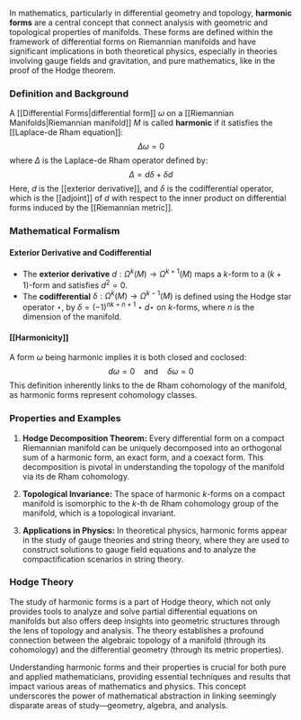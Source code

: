 In mathematics, particularly in differential geometry and topology, **harmonic forms** are a central concept that connect analysis with geometric and topological properties of manifolds. These forms are defined within the framework of differential forms on Riemannian manifolds and have significant implications in both theoretical physics, especially in theories involving gauge fields and gravitation, and pure mathematics, like in the proof of the Hodge theorem.

### Definition and Background

A [[Differential Forms|differential form]] $\omega$ on a [[Riemannian Manifolds|Riemannian manifold]] $M$ is called **harmonic** if it satisfies the [[Laplace-de Rham equation]]:
$$ \Delta \omega = 0 $$
where $\Delta$ is the Laplace-de Rham operator defined by:
$$ \Delta = d \delta + \delta d $$
Here, $d$ is the [[exterior derivative]], and $\delta$ is the codifferential operator, which is the [[adjoint]] of $d$ with respect to the inner product on differential forms induced by the [[Riemannian metric]].

### Mathematical Formalism

#### Exterior Derivative and Codifferential
- The **exterior derivative** $d : \Omega^k(M) \to \Omega^{k+1}(M)$ maps a $k$-form to a $(k+1)$-form and satisfies $d^2 = 0$.
- The **codifferential** $\delta : \Omega^{k}(M) \to \Omega^{k-1}(M)$ is defined using the Hodge star operator $\star$, by $\delta = (-1)^{nk+n+1} \star d \star$ on $k$-forms, where $n$ is the dimension of the manifold.

#### [[Harmonicity]]
A form $\omega$ being harmonic implies it is both closed and coclosed:
$$ d\omega = 0 \quad \text{and} \quad \delta\omega = 0 $$
This definition inherently links to the de Rham cohomology of the manifold, as harmonic forms represent cohomology classes.

### Properties and Examples

1. **Hodge Decomposition Theorem:** Every differential form on a compact Riemannian manifold can be uniquely decomposed into an orthogonal sum of a harmonic form, an exact form, and a coexact form. This decomposition is pivotal in understanding the topology of the manifold via its de Rham cohomology.

2. **Topological Invariance:** The space of harmonic $k$-forms on a compact manifold is isomorphic to the $k$-th de Rham cohomology group of the manifold, which is a topological invariant.

3. **Applications in Physics:** In theoretical physics, harmonic forms appear in the study of gauge theories and string theory, where they are used to construct solutions to gauge field equations and to analyze the compactification scenarios in string theory.

### Hodge Theory

The study of harmonic forms is a part of Hodge theory, which not only provides tools to analyze and solve partial differential equations on manifolds but also offers deep insights into geometric structures through the lens of topology and analysis. The theory establishes a profound connection between the algebraic topology of a manifold (through its cohomology) and the differential geometry (through its metric properties).

Understanding harmonic forms and their properties is crucial for both pure and applied mathematicians, providing essential techniques and results that impact various areas of mathematics and physics. This concept underscores the power of mathematical abstraction in linking seemingly disparate areas of study—geometry, algebra, and analysis.